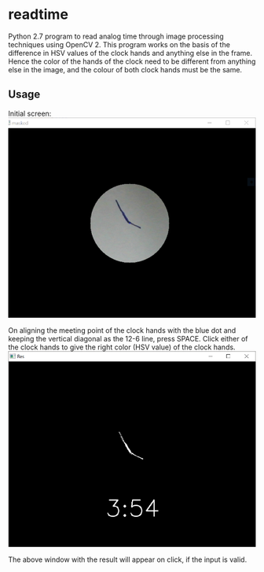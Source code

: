 # readtime
Python 2.7 program to read analog time through image processing techniques using OpenCV 2.
This program works on the basis of the difference in HSV values of the clock hands and anything else in the frame. Hence the color of the hands of the clock need to be different from anything else in the image, and the colour of both clock hands must be the same.

## Usage

Initial screen:
![Initial Screen](https://github.com/anishmrao/readtime/blob/master/timeread1.PNG)

On aligning the meeting point of the clock hands with the blue dot and keeping the vertical diagonal as the 12-6 line, press SPACE.
Click either of the clock hands to give the right color (HSV value) of the clock hands.
![Initial Screen](https://github.com/anishmrao/readtime/blob/master/timeread2.PNG)

The above window with the result will appear on click, if the input is valid.
